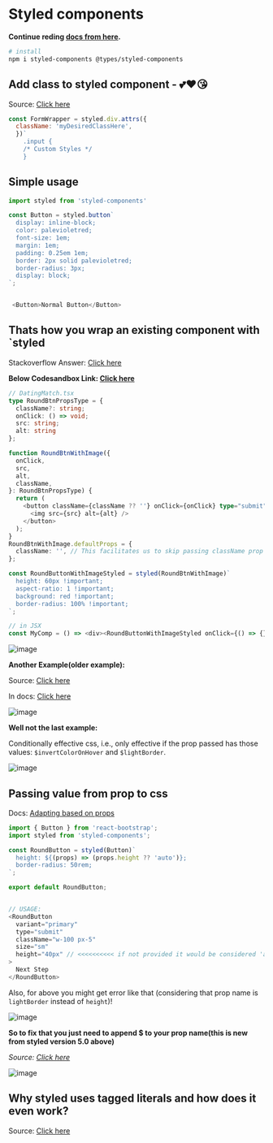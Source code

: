 # Styled components

**Continue reding [docs from here](https://styled-components.com/docs/basics#getting-started).**

```bash
# install
npm i styled-components @types/styled-components
```

## Add class to styled component - 💕❤😘

Source: [Click here](https://stackoverflow.com/questions/59756648/add-classes-to-styled-component)

```js
const FormWrapper = styled.div.attrs({
  className: 'myDesiredClassHere',
  })`
    .input {
    /* Custom Styles */
    }
```


## Simple usage

```js
import styled from 'styled-components'

const Button = styled.button`
  display: inline-block;
  color: palevioletred;
  font-size: 1em;
  margin: 1em;
  padding: 0.25em 1em;
  border: 2px solid palevioletred;
  border-radius: 3px;
  display: block;
`;


 <Button>Normal Button</Button>
```

## Thats how you wrap an existing component with `styled

Stackoverflow Answer: [Click here](https://stackoverflow.com/a/52542937/10012446)

**Below Codesandbox Link: [Click here](https://codesandbox.io/s/objective-wave-bwzfpl?file=/src/App.tsx)**

```ts
// DatingMatch.tsx
type RoundBtnPropsType = {
  className?: string;
  onClick: () => void;
  src: string;
  alt: string
};

function RoundBtnWithImage({
  onClick,
  src,
  alt,
  className,
}: RoundBtnPropsType) {
  return (
    <button className={className ?? ''} onClick={onClick} type="submit">
      <img src={src} alt={alt} />
    </button>
  );
}
RoundBtnWithImage.defaultProps = {
  className: '', // This facilitates us to skip passing className prop to the `RoundButtonWithImageStyled` when we actually use it in JSX. FYI: If you add a className prop to `RoundButtonWithImageStyled` then that class will also be assigned to `button` tag as well. AWESOME, isn't IT!
};

const RoundButtonWithImageStyled = styled(RoundBtnWithImage)`
  height: 60px !important;
  aspect-ratio: 1 !important;
  background: red !important;
  border-radius: 100% !important;
`;

// in JSX
const MyComp = () => <div><RoundButtonWithImageStyled onClick={() => {}} src="" alt="Pass Button Here" /></div>
```

![image](https://user-images.githubusercontent.com/31458531/205321080-838ccb5c-da57-4ebc-8593-c3634d9ae90e.png)

**Another Example(older example):**

Source: [Click here](https://stackoverflow.com/a/66170576/10012446)

In docs: [Click here](https://styled-components.com/docs/api#transient-props)

![image](https://user-images.githubusercontent.com/31458531/202514876-65e03d7f-aac7-4f05-aa6a-5e49dafc1182.png)


**Well not the last example:**

Conditionally effective css, i.e., only effective if the prop passed has those values: `$invertColorOnHover` and `$lightBorder`.

![image](https://user-images.githubusercontent.com/31458531/205344157-9c6c885d-d64e-4dbf-aa87-8f15b5b0fee7.png)


## Passing value from prop to css

Docs: [Adapting based on props](https://styled-components.com/docs/basics#adapting-based-on-props)

```js
import { Button } from 'react-bootstrap';
import styled from 'styled-components';

const RoundButton = styled(Button)`
  height: ${(props) => (props.height ?? 'auto')};
  border-radius: 50rem;
`;

export default RoundButton;


// USAGE:
<RoundButton
  variant="primary"
  type="submit"
  className="w-100 px-5"
  size="sm"
  height="40px" // <<<<<<<<<< if not provided it would be considered 'auto'
>
  Next Step
</RoundButton>

```

Also, for above you might get error like that (considering that prop name is `lightBorder` instead of `height`)!

![image](https://user-images.githubusercontent.com/31458531/205305518-fbdbc26b-32d1-42ea-be3b-7910b07dc08a.png)


**So to fix that you just need to append $ to your prop name(this is new from styled version 5.0 above)**

*Source: [Click here](https://gist.github.com/meddokss/009cdb5192e487654c0d90cd8f692214)*

![image](https://user-images.githubusercontent.com/31458531/205305372-c19e5bd0-cb96-45c7-bea8-43cf5205e3a5.png)

## Why styled uses tagged literals and how does it even work?

Source: [Click here](https://styled-components.com/docs/advanced#tagged-template-literals)
